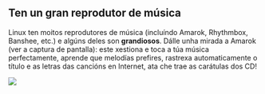 <?php require("../../entete.php"); ?> <?php require("../../base.php"); ?>

<div id="corps">

<h2>Ten un gran reprodutor de música</h2>

Linux ten moitos reprodutores de música (incluíndo Amarok, Rhythmbox, Banshee, etc.) e algúns deles son  <b>grandiosos</b>. Dálle unha mirada a Amarok (ver a captura de pantalla): este xestiona e toca a túa música perfectamente, aprende que melodías prefires, rastrexa automaticamente o título e as letras das cancións en Internet, ata che trae as carátulas dos CD!

<img src="Images/amarok.png" />

</div>


